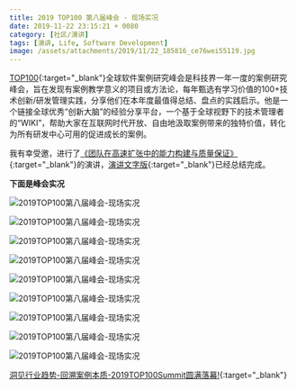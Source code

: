 ```yaml
---
title: 2019 TOP100 第八届峰会 - 现场实况
date: 2019-11-22 23:15:21 + 0080
category: [社区/演讲]
tags: [演讲, Life, Software Development]
image: /assets/attachments/2019/11/22_185816_ce76wei55119.jpg
---
```


[TOP100](https://www.top100summit.com/Home){:target="_blank"}全球软件案例研究峰会是科技界一年一度的案例研究峰会，旨在发现有案例教学意义的项目或方法论，每年甄选有学习价值的100+技术创新/研发管理实践，分享他们在本年度最值得总结、盘点的实践启示。他是一个链接全球优秀“创新大脑”的经验分享平台，一个基于全球视野下的技术管理者的“WIKI”，帮助大家在互联网时代开放、自由地汲取案例带来的独特价值，转化为所有研发中心可用的促进成长的案例。

我有幸受邀，进行了[《团队在高速扩张中的能力构建与质量保证》](https://www.top100summit.com/detail?id=14087){:target="_blank"}的演讲，[演讲文字版](/posts/capacity-growth-and-assurance-of-team-during-expansion/){:target="_blank"}已经总结完成。

**下面是峰会实况**

![2019TOP100第八届峰会-现场实况](/assets/attachments/2019/11/22_191134_510fimg29436.jpg)     

![2019TOP100第八届峰会-现场实况](/assets/attachments/2019/11/22_185813_0101img26914.jpg)     

![2019TOP100第八届峰会-现场实况](/assets/attachments/2019/11/22_185814_2bb7img28799.jpg)     

![2019TOP100第八届峰会-现场实况](/assets/attachments/2019/11/22_185814_d54awei26876.jpg)        

![2019TOP100第八届峰会-现场实况](/assets/attachments/2019/11/22_185815_1ba3wei05153.jpg)     

![2019TOP100第八届峰会-现场实况](/assets/attachments/2019/11/22_185815_95b2wei50025.jpg)     

![2019TOP100第八届峰会-现场实况](/assets/attachments/2019/11/22_185815_c692wei13539.jpg)     

![2019TOP100第八届峰会-现场实况](/assets/attachments/2019/11/22_185817_ee12wei31350.jpg)     

![2019TOP100第八届峰会-现场实况](/assets/attachments/2019/11/14_181015_c227wei93741.jpg)     

[洞见行业趋势-回溯案例本质-2019TOP100Summit圆满落幕!](https://mp.weixin.qq.com/s/79z6BJZFHXp7IDzHRzgYAQ){:target="_blank"} 


